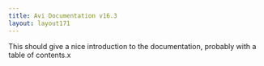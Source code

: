 ```yaml
---
title: Avi Documentation v16.3
layout: layout171
---
```


This should give a nice introduction to the documentation, probably with a table of contents.x